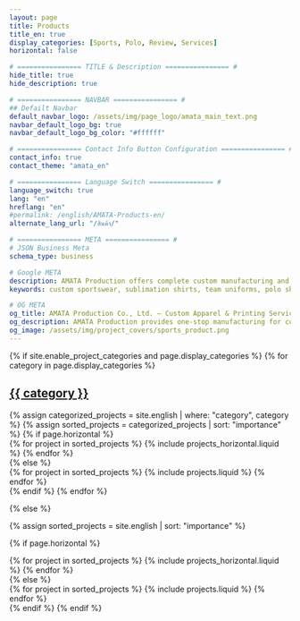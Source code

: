 ```yaml
---
layout: page
title: Products
title_en: true
display_categories: [Sports, Polo, Review, Services]
horizontal: false

# ================ TITLE & Description ================ #
hide_title: true
hide_description: true

# ================ NAVBAR ================ #
## Defailt Navbar
default_navbar_logo: /assets/img/page_logo/amata_main_text.png
navbar_default_logo_bg: true
navbar_default_logo_bg_color: "#ffffff" 

# ================ Contact Info Button Configuration ================ #
contact_info: true
contact_theme: "amata_en"

# ================ Language Switch ================ #
language_switch: true
lang: "en"
hreflang: "en"
#permalink: /english/AMATA-Products-en/
alternate_lang_url: "/สินค้า/"

# ================ META ================ #
# JSON Business Meta
schema_type: business

# Google META
description: AMATA Production offers complete custom manufacturing and design services for sublimation sportswear, polo shirts, organization uniforms, advertising signs, campaign banners, and all types of printed media — with modern design, factory-direct pricing, fast production, and on-time delivery.
keywords: custom sportswear, sublimation shirts, team uniforms, polo shirts, organization apparel, printed signs, campaign banners, printed media, printing service, factory production, custom apparel, premium uniforms, fast delivery

# OG META
og_title: AMATA Production Co., Ltd. – Custom Apparel & Printing Services
og_description: AMATA Production provides one-stop manufacturing for custom-designed sportswear, team apparel, organization uniforms, advertising signs, campaign banners, and full-service print production — fast, professional, and affordable from factory to finish.
og_image: /assets/img/project_covers/sports_product.png
---
```


<!-- pages/projects.md -->
<div class="projects">
{% if site.enable_project_categories and page.display_categories %}
  <!-- Display categorized projects -->
  {% for category in page.display_categories %}
  <a id="{{ category }}" href=".#{{ category }}">
    <h2 class="category">{{ category }}</h2>
  </a>
  {% assign categorized_projects = site.english | where: "category", category %}
  {% assign sorted_projects = categorized_projects | sort: "importance" %}   <!-- ✅ FIXED LINE -->
  <!-- Generate cards for each project -->
  {% if page.horizontal %}
  <div class="container">
    <div class="row row-cols-1 row-cols-md-2">
    {% for project in sorted_projects %}
      {% include projects_horizontal.liquid %}
    {% endfor %}
    </div>
  </div>
  {% else %}
  <div class="row row-cols-1 row-cols-md-3">
    {% for project in sorted_projects %}
      {% include projects.liquid %}
    {% endfor %}
  </div>
  {% endif %}
  {% endfor %}

{% else %}

<!-- Display projects without categories -->

{% assign sorted_projects = site.english | sort: "importance" %}  <!-- Also updated to site.english -->

  <!-- Generate cards for each project -->
  {% if page.horizontal %}
  <div class="container">
    <div class="row row-cols-1 row-cols-md-2">
    {% for project in sorted_projects %}
      {% include projects_horizontal.liquid %}
    {% endfor %}
    </div>
  </div>
  {% else %}
  <div class="row row-cols-1 row-cols-md-3">
    {% for project in sorted_projects %}
      {% include projects.liquid %}
    {% endfor %}
  </div>
  {% endif %}
{% endif %}
</div>
